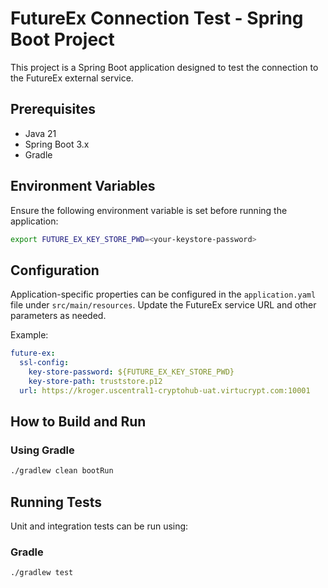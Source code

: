 # FutureEx Connection Test - Spring Boot Project

This project is a Spring Boot application designed to test the connection to the FutureEx external service.

## Prerequisites

- Java 21
- Spring Boot 3.x
- Gradle

## Environment Variables

Ensure the following environment variable is set before running the application:

```bash
export FUTURE_EX_KEY_STORE_PWD=<your-keystore-password>
```

## Configuration

Application-specific properties can be configured in the `application.yaml` file under
`src/main/resources`. Update the FutureEx service URL and other parameters as needed.

Example:

```yaml
future-ex:
  ssl-config:
    key-store-password: ${FUTURE_EX_KEY_STORE_PWD}
    key-store-path: truststore.p12
  url: https://kroger.uscentral1-cryptohub-uat.virtucrypt.com:10001
```

## How to Build and Run


### Using Gradle

```bash
./gradlew clean bootRun
```

## Running Tests

Unit and integration tests can be run using:

### Gradle

```bash
./gradlew test
```
